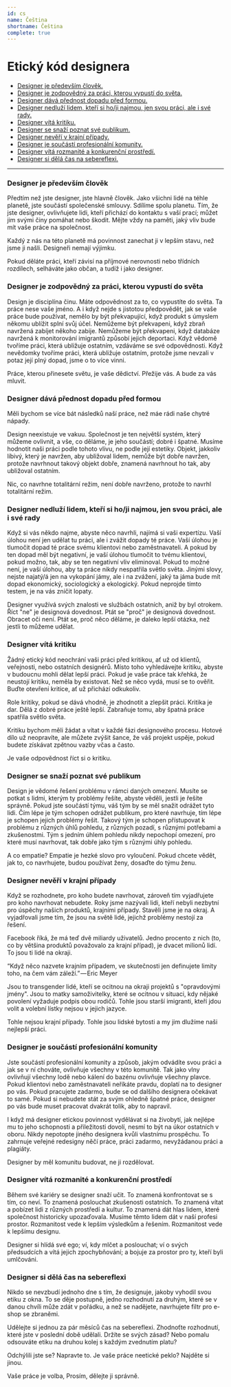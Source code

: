 ```yaml
---
id: cs
name: Čeština
shortname: Čeština
complete: true
---
```


# Etický kód designera

* [Designer je především člověk.](#designer-je-p%C5%99edev%C5%A1%C3%ADm-%C4%8Dlov%C4%9Bk)
* [Designer je zodpovědný za práci, kterou vypustí do světa.](#designer-je-zodpov%C4%9Bdn%C3%BD-za-pr%C3%A1ci-kterou-vypust%C3%AD-do-sv%C4%9Bta)
* [Designer dává přednost dopadu před formou.](#designer-d%C3%A1v%C3%A1-p%C5%99ednost-dopadu-p%C5%99ed-formou)
* [Designer nedluží lidem, kteří si ho/ji najmou, jen svou práci, ale i své rady.](#a-designer-owes-the-people-who-hire-them-not-just-their-labor-but-their-counsel)
* [Designer vítá kritiku.](#designer-d%C3%A1v%C3%A1-p%C5%99ednost-dopadu-p%C5%99ed-formou)
* [Designer se snaží poznat své publikum.](#designer-nedlu%C5%BE%C3%AD-lidem-kte%C5%99%C3%AD-si-hoji-najmou-jen-svou-pr%C3%A1ci-ale-i-sv%C3%A9-rady)
* [Designer nevěří v krajní případy.](#designer-nev%C4%9B%C5%99%C3%AD-v-krajn%C3%AD-p%C5%99%C3%ADpady)
* [Designer je součástí profesionální komunity.](#designer-je-sou%C4%8D%C3%A1st%C3%AD-profesion%C3%A1ln%C3%AD-komunity)
* [Designer vítá rozmanité a konkurenční prostředí.](#designer-v%C3%ADt%C3%A1-rozmanit%C3%A9-a-konkuren%C4%8Dn%C3%AD-prost%C5%99ed%C3%AD)
* [Designer si dělá čas na sebereflexi.](#designer-si-d%C4%9Bl%C3%A1-%C4%8Das-na-sebereflexi)

***

### Designer je především člověk

Předtím než jste designer, jste hlavně člověk. Jako všichni lidé na téhle planetě, jste součástí společenské smlouvy. Sdílíme spolu planetu. Tím, že jste designer, ovlivňujete lidi, kteří přichází do kontaktu s vaší prací; můžet jim svými činy pomáhat nebo škodit. Mějte vždy na paměti, jaký vliv bude mít vaše práce na společnost.

Každý z nás na této planetě má povinnost zanechat ji v lepším stavu, než jsme ji našli. Designeři nemají výjimku.

Pokud děláte práci, kteří závisí na příjmové nerovnosti nebo třídních rozdílech, selháváte jako občan, a tudíž i jako designer.

### Designer je zodpovědný za práci, kterou vypustí do světa

Design je disciplína činu. Máte odpovědnost za to, co vypustíte do světa. Ta práce nese vaše jméno. A i když nejde s jistotou předpovědět, jak se vaše práce bude používat, nemělo by být překvapující, když produkt s úmyslem někomu ublížit splní svůj účel. Nemůžeme být překvapeni, když zbraň navržená zabíjet někoho zabije. Nemůžeme být překvapeni, když databáze navržená k monitorování imigrantů způsobí jejich deportaci. Když vědomě tvoříme práci, která ubližuje ostatním, vzdáváme se své odpovědnosti. Když nevědomky tvoříme práci, která ubližuje ostatním, protože jsme nevzali v potaz její plný dopad, jsme o to více vinni.

Práce, kterou přinesete světu, je vaše dědictví. Přežije vás. A bude za vás mluvit.

### Designer dává přednost dopadu před formou

Měli bychom se více bát následků naší práce, než máe rádi naše chytré nápady.

Design neexistuje ve vakuu. Společnost je ten největší systém, který můžeme ovlivnit, a vše, co děláme, je jeho součástí; dobré i špatné. Musíme hodnotit naši práci podle tohoto vlivu, ne podle její estetiky. Objekt, jakkoliv líbivý, který je navržen, aby ubližoval lidem, nemůže být dobře navržen,  protože navrhnout takový objekt dobře, znamená navrhnout ho tak, aby ubližoval ostatním.

Nic, co navrhne totalitární režim, není dobře navrženo, protože to navrhl totalitární režim.

### Designer nedluží lidem, kteří si ho/ji najmou, jen svou práci, ale i své rady

Když si vás někdo najme, abyste něco navrhli, najímá si vaši expertízu. Vaší úlohou není jen udělat tu práci, ale i zvážit dopady té práce. Vaší úlohou je tlumočit dopad té práce svému klientovi nebo zaměstnavateli. A pokud by ten dopad měl být negativní, je vaší úlohou tlumočit to tvému klientovi, pokud možno, tak, aby se ten negativní vliv eliminoval. Pokud to možné není, je vaší úlohou, aby ta práce nikdy nespatřila světlo světa. Jinými slovy, nejste najatý/á jen na vykopání jámy, ale i na zvážení, jaký ta jáma bude mít dopad ekonomický, sociologický a ekologický. Pokud neprojde tímto testem, je na vás zničit lopaty.

Designer využívá svých znalosti ve službách ostatních, aniž by byl otrokem. Říct "ne" je designová dovednost. Ptát se "proč" je designová dovednost. Obracet oči není. Ptát se, proč něco děláme, je daleko lepší otázka, než jestli to můžeme udělat.

### Designer vítá kritiku

Žádný etický kód neochrání vaši práci před kritikou, ať už od klientů, veřejnosti, nebo ostatních designérů. Místo toho vyhledávejte kritiku, abyste v budoucnu mohli dělat lepší práci. Pokud je vaše práce tak křehká, že neustojí kritiku, neměla by existovat. Než se něco vydá, musí se to ověřit. Buďte otevřeni kritice, ať už přichází odkukoliv.

Role kritiky, pokud se dává vhodně, je zhodnotit a zlepšit práci. Kritika je dar. Dělá z dobré práce ještě lepší. Zabraňuje tomu, aby špatná práce spatřila světlo světa.

Kritiku bychom měli žádat a vítat v každé fázi designového procesu. Hotové dílo už neopravíte, ale můžete zvýšit šance, že váš projekt uspěje, pokud budete získávat zpětnou vazby včas a často.

Je vaše odpovědnost říct si o kritiku.

### Designer se snaží poznat své publikum

Design je vědomé řešení problému v rámci daných omezení. Musíte se potkat s lidmi, kterým ty problémy řešíte, abyste věděli, jestli je řešíte správně. Pokud jste součástí týmu, váš tým by se měl snažit odrážet tyto lidi. Čím lépe je tým schopen odrážet publikum, pro které navrhuje, tím lépe je schopen jejich problémy řešit. Takový tým je schopen přístupovat k problému z různých úhlů pohledu, z různých pozadí, s různými potřebami a zkušenostmi. Tým s jedním úhlem pohledu nikdy nepochopí omezení, pro které musí navrhovat, tak dobře jako tým s různými úhly pohledu.

A co empatie? Empatie je hezké slovo pro vyloučení. Pokud chcete vědět, jak to, co navrhujete, budou používat ženy, dosaďte do týmu ženu.

### Designer nevěří v krajní případy

Když se rozhodnete, pro koho budete navrhovat, zároveň tím vyjadřujete pro koho navrhovat nebudete. Roky jsme nazývali lidi, kteří nebyli nezbytní pro úspěchy našich produktů, krajními případy. Stavěli jsme je na okraj. A vyjadřovali jsme tím, že jsou na světě lidé, jejichž problémy nestojí za řešení.

Facebook říká, že má teď dvě miliardy uživatelů. Jedno procento z nich (to, co by většina produktů považovalo za krajní případ), je dvacet milionů lidí. To jsou ti lidé na okraji.

“Když něco nazvete krajním případem, ve skutečnosti jen definujete limity toho, na čem vám záleží.” — Eric Meyer

Jsou to transgender lidé, kteří se ocitnou na okraji projektů s "opravdovými jmény". Jsou to matky samoživitelky, které se ocitnou v situaci, kdy nějaké povolení vyžaduje podpis obou rodičů. Tohle jsou starší imigranti, kteří jdou volit a volební lístky nejsou v jejich jazyce.

Tohle nejsou krajní případy. Tohle jsou lidské bytosti a my jim dlužíme naši nejlepší práci.

### Designer je součástí profesionální komunity

Jste součástí profesionální komunity a způsob, jakým odvádíte svou práci a jak se v ní chováte, ovlivňuje všechny v této komunitě. Tak jako vlny ovlivňují všechny lodě nebo kálení do bazénu ovlivňuje všechny plavce. Pokud klientovi nebo zaměstnavateli neříkáte pravdu, doplatí na to designer po vás. Pokud pracujete zadarmo, bude se od dalšího designera očekávat to samé. Pokud si nebudete stát za svým ohledně špatné práce, designer po vás bude muset pracovat dvakrát tolik, aby to napravil.

I když má designer etickou povinnost vydělávat si na živobytí, jak nejlépe mu to jeho schopnosti a přiležitosti dovolí, nesmí to být na úkor ostatních v oboru. Nikdy nepotopte jiného designera kvůli vlastnímu prospěchu. To zahrnuje veřejné redesigny něčí práce, práci zadarmo, nevyžádanou práci a plagiáty.

Designer by měl komunitu budovat, ne ji rozdělovat.

### Designer vítá rozmanité a konkurenční prostředí

Během své kariéry se designer snaží učit. To znamená konfrontovat se s tím, co neví. To znamená poslouchat zkušenosti ostatních. To znamená vítat a pobízet lidi z různých prostředí a kultur. To znamená dát hlas lidem, které společnost historicky upozaďovala. Musíme těmto lidem dát v naší profesi prostor. Rozmanitost vede k lepším výsledkům a řešením. Rozmanitost vede k lepšímu designu.

Designer si hlídá své ego; ví, kdy mlčet a poslouchat; ví o svých předsudcích a vítá jejich zpochybňování; a bojuje za prostor pro ty, kteří byli umlčováni.

### Designer si dělá čas na sebereflexi

Nikdo se nevzbudí jednoho dne s tím, že designuje, jakoby vyhodil svou etiku z okna. To se děje postupně, jedno rozhodnutí za druhým, které se v danou chvíli může zdát v pořádku, a než se nadějete, navrhujete filtr pro e-shop se zbraněmi. 

Udělejte si jednou za pár měsíců čas na sebereflexi. Zhodnoťte rozhodnutí, které jste v poslední době udělali. Držíte se svých zásad? Nebo pomalu odsouváte etiku na druhou kolej s každým zvednutím platu?

Odchýlili jste se? Napravte to. Je vaše práce neetické peklo? Najděte si jinou.

Vaše práce je volba, Prosím, dělejte ji správně.
